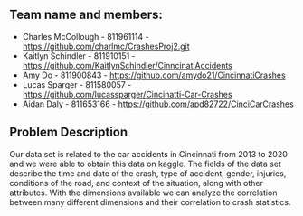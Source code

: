 ## Team name and members:


- Charles McCollough - 811961114 - https://github.com/charlmc/CrashesProj2.git
- Kaitlyn Schindler - 811910151 - https://github.com/KaitlynSchindler/CinncinatiAccidents
- Amy Do - 811900843 - https://github.com/amydo21/CincinnatiCrashes
- Lucas Sparger - 811580057 - https://github.com/lucassparger/Cincinatti-Car-Crashes
- Aidan Daly - 811653166 - https://github.com/apd82722/CinciCarCrashes


## Problem Description
Our data set is related to the car accidents in Cincinnati from 2013 to 2020 and we were able to obtain this data on kaggle. The fields of the data set describe the time and date of the crash, type of accident, gender, injuries, conditions of the road, and context of the situation, along with other attributes. With the dimensions available we can analyze the correlation between many different dimensions and their correlation to crash statistics. 

